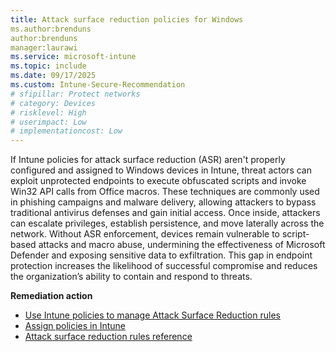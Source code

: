 ```yaml
---
title: Attack surface reduction policies for Windows
ms.author:brenduns
author:brenduns
manager:laurawi
ms.service: microsoft-intune
ms.topic: include
ms.date: 09/17/2025
ms.custom: Intune-Secure-Recommendation
# sfipillar: Protect networks
# category: Devices
# risklevel: High
# userimpact: Low
# implementationcost: Low
---
```

If Intune policies for attack surface reduction (ASR) aren't properly configured and assigned to Windows devices in Intune, threat actors can exploit unprotected endpoints to execute obfuscated scripts and invoke Win32 API calls from Office macros. These techniques are commonly used in phishing campaigns and malware delivery, allowing attackers to bypass traditional antivirus defenses and gain initial access. Once inside, attackers can escalate privileges, establish persistence, and move laterally across the network. Without ASR enforcement, devices remain vulnerable to script-based attacks and macro abuse, undermining the effectiveness of Microsoft Defender and exposing sensitive data to exfiltration. This gap in endpoint protection increases the likelihood of successful compromise and reduces the organization’s ability to contain and respond to threats. 

**Remediation action**

- [Use Intune policies to manage Attack Surface Reduction rules](/intune/intune-service/protect/endpoint-security-asr-policy)
- [Assign policies in Intune](/intune/intune-service/configuration/device-profile-assign)
- [Attack surface reduction rules reference](/defender-endpoint/attack-surface-reduction-rules-reference)